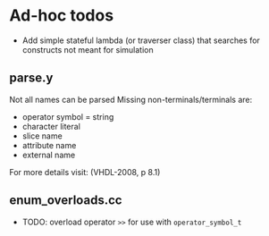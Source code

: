 # Ad-hoc todos

- Add simple stateful lambda (or traverser class)
  that searches for constructs not meant for simulation

## parse.y

Not all names can be parsed
Missing non-terminals/terminals are:
- operator symbol = string
- character literal
- slice name
- attribute name
- external name

For more details visit: (VHDL-2008, p 8.1)

## enum_overloads.cc

- TODO: overload operator `>>` for use with `operator_symbol_t`
